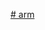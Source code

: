 [# arm](https://github.com/ophub/amlogic-s9xxx-armbian/releases/download/Armbian_jammy_save_2025.01/Armbian_25.02.0_amlogic_s905x-b860h_jammy_6.1.124_server_2025.01.18.img.gz)
